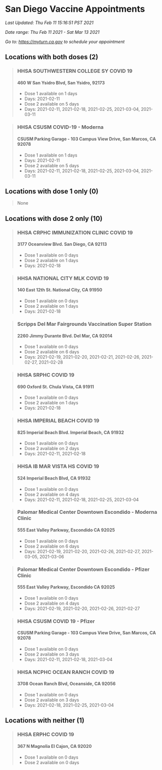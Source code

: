 # San Diego Vaccine Appointments
*Last Updated: Thu Feb 11 15:16:51 PST 2021*

*Date range: Thu Feb 11 2021 - Sat Mar 13 2021*

*Go to: <https://myturn.ca.gov> to schedule your appointment*


## Locations with both doses (2)

>### HHSA SOUTHWESTERN COLLEGE SY COVID 19
>#### 460 W San Ysidro Blvd, San Ysidro, 92173
>- Dose 1 available on 1 days
>  - Days: 2021-02-11
>- Dose 2 available on 5 days
>  - Days: 2021-02-11, 2021-02-18, 2021-02-25, 2021-03-04, 2021-03-11

>### HHSA CSUSM COVID-19 - Moderna
>#### CSUSM Parking Garage - 103 Campus View Drive, San Marcos, CA 92078
>- Dose 1 available on 1 days
>  - Days: 2021-02-11
>- Dose 2 available on 5 days
>  - Days: 2021-02-11, 2021-02-18, 2021-02-25, 2021-03-04, 2021-03-11

## Locations with dose 1 only (0)

>None

## Locations with dose 2 only (10)

>### HHSA CRPHC IMMUNIZATION CLINIC COVID 19
>#### 3177 Oceanview Blvd. San Diego, CA 92113
>- Dose 1 available on 0 days
>- Dose 2 available on 1 days
>  - Days: 2021-02-18

>### HHSA NATIONAL CITY MLK COVID 19
>#### 140 East 12th St. National City, CA 91950
>- Dose 1 available on 0 days
>- Dose 2 available on 1 days
>  - Days: 2021-02-18

>### Scripps Del Mar Fairgrounds Vaccination Super Station
>#### 2260 Jimmy Durante Blvd.  Del Mar, CA 92014
>- Dose 1 available on 0 days
>- Dose 2 available on 6 days
>  - Days: 2021-02-19, 2021-02-20, 2021-02-21, 2021-02-26, 2021-02-27, 2021-02-28

>### HHSA SRPHC COVID 19
>#### 690 Oxford St. Chula Vista, CA 91911
>- Dose 1 available on 0 days
>- Dose 2 available on 1 days
>  - Days: 2021-02-18

>### HHSA IMPERIAL BEACH COVID 19
>#### 825 Imperial Beach Blvd. Imperial Beach, CA 91932
>- Dose 1 available on 0 days
>- Dose 2 available on 2 days
>  - Days: 2021-02-11, 2021-02-18

>### HHSA IB MAR VISTA HS COVID 19
>#### 524 Imperial Beach Blvd, CA 91932
>- Dose 1 available on 0 days
>- Dose 2 available on 4 days
>  - Days: 2021-02-11, 2021-02-18, 2021-02-25, 2021-03-04

>### Palomar Medical Center Downtown Escondido - Moderna Clinic
>#### 555 East Valley Parkway, Escondido CA 92025
>- Dose 1 available on 0 days
>- Dose 2 available on 6 days
>  - Days: 2021-02-19, 2021-02-20, 2021-02-26, 2021-02-27, 2021-03-05, 2021-03-06

>### Palomar Medical Center Downtown Escondido - Pfizer Clinic
>#### 555 East Valley Parkway, Escondido CA 92025
>- Dose 1 available on 0 days
>- Dose 2 available on 4 days
>  - Days: 2021-02-19, 2021-02-20, 2021-02-26, 2021-02-27

>### HHSA CSUSM COVID 19 - Pfizer
>#### CSUSM Parking Garage - 103 Campus View Drive, San Marcos, CA 92078
>- Dose 1 available on 0 days
>- Dose 2 available on 3 days
>  - Days: 2021-02-11, 2021-02-18, 2021-03-04

>### HHSA NCPHC OCEAN RANCH COVID 19
>#### 3708 Ocean Ranch Blvd, Oceanside, CA 92056
>- Dose 1 available on 0 days
>- Dose 2 available on 3 days
>  - Days: 2021-02-18, 2021-02-25, 2021-03-04

## Locations with neither (1)

>### HHSA ERPHC COVID 19
>#### 367 N Magnolia El Cajon, CA 92020
>- Dose 1 available on 0 days
>- Dose 2 available on 0 days

